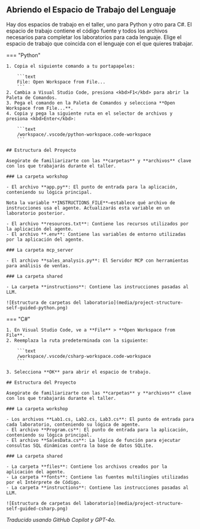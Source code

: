 ## Abriendo el Espacio de Trabajo del Lenguaje

Hay dos espacios de trabajo en el taller, uno para Python y otro para C#. El espacio de trabajo contiene el código fuente y todos los archivos necesarios para completar los laboratorios para cada lenguaje. Elige el espacio de trabajo que coincida con el lenguaje con el que quieres trabajar.

=== "Python"

    1. Copia el siguiente comando a tu portapapeles:

        ```text
        File: Open Workspace from File...
        ```
    2. Cambia a Visual Studio Code, presiona <kbd>F1</kbd> para abrir la Paleta de Comandos.
    3. Pega el comando en la Paleta de Comandos y selecciona **Open Workspace from File...**.
    4. Copia y pega la siguiente ruta en el selector de archivos y presiona <kbd>Enter</kbd>:

        ```text
        /workspace/.vscode/python-workspace.code-workspace
        ```

    ## Estructura del Proyecto

    Asegúrate de familiarizarte con las **carpetas** y **archivos** clave con los que trabajarás durante el taller.

    ### La carpeta workshop

    - El archivo **app.py**: El punto de entrada para la aplicación, conteniendo su lógica principal.
  
    Nota la variable **INSTRUCTIONS_FILE**—establece qué archivo de instrucciones usa el agente. Actualizarás esta variable en un laboratorio posterior.

    - El archivo **resources.txt**: Contiene los recursos utilizados por la aplicación del agente.
    - El archivo **.env**: Contiene las variables de entorno utilizadas por la aplicación del agente.

    ### La carpeta mcp_server

    - El archivo **sales_analysis.py**: El Servidor MCP con herramientas para análisis de ventas.

    ### La carpeta shared

    - La carpeta **instructions**: Contiene las instrucciones pasadas al LLM.

    ![Estructura de carpetas del laboratorio](media/project-structure-self-guided-python.png)

=== "C#"

    1. En Visual Studio Code, ve a **File** > **Open Workspace from File**.
    2. Reemplaza la ruta predeterminada con la siguiente:

        ```text
        /workspace/.vscode/csharp-workspace.code-workspace
        ```

    3. Selecciona **OK** para abrir el espacio de trabajo.

    ## Estructura del Proyecto

    Asegúrate de familiarizarte con las **carpetas** y **archivos** clave con los que trabajarás durante el taller.

    ### La carpeta workshop

    - Los archivos **Lab1.cs, Lab2.cs, Lab3.cs**: El punto de entrada para cada laboratorio, conteniendo su lógica de agente.
    - El archivo **Program.cs**: El punto de entrada para la aplicación, conteniendo su lógica principal.
    - El archivo **SalesData.cs**: La lógica de función para ejecutar consultas SQL dinámicas contra la base de datos SQLite.

    ### La carpeta shared

    - La carpeta **files**: Contiene los archivos creados por la aplicación del agente.
    - La carpeta **fonts**: Contiene las fuentes multilingües utilizadas por el Intérprete de Código.
    - La carpeta **instructions**: Contiene las instrucciones pasadas al LLM.

    ![Estructura de carpetas del laboratorio](media/project-structure-self-guided-csharp.png)

*Traducido usando GitHub Copilot y GPT-4o.*
